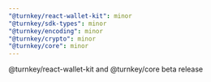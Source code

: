 ```yaml
---
"@turnkey/react-wallet-kit": minor
"@turnkey/sdk-types": minor
"@turnkey/encoding": minor
"@turnkey/crypto": minor
"@turnkey/core": minor
---
```


@turnkey/react-wallet-kit and @turnkey/core beta release
